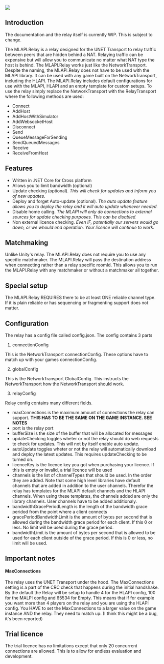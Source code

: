 
![](https://i.imgur.com/dJdKQYn.png)

## Introduction
The documentation and the relay itself is currently WIP. This is subject to change.

The MLAPI.Relay is a relay designed for the UNET Transport to relay traffic between peers that are hidden behind a NAT. Relaying traffic can be expensive but will allow you to communicate no matter what NAT type the host is behind. The MLAPI.Relay works just like the NetworkTransport. Despite the naming, the MLAPI.Relay does not have to be used with the MLAPI library. It can be used with any game built on the NetworkTransport, including the HLAPI. The MLAPI.Relay includes default configurations for use with the MLAPI, HLAPI and an empty template for custom setups. To use the relay simply replace the NetworkTransport with the RelayTransport where the following methods are used:
* Connect
* AddHost
* AddHostWithSimulator
* AddWebsocketHost
* Disconnect
* Send
* QueueMessageForSending
* SendQueuedMessages
* Receive
* ReceiveFromHost

## Features
* Written in .NET Core for Cross platform
* Allows you to limit bandwidth (optional)
* Update checking (optional). _This will check for updates and inform you of new updates._
* Deploy and forget Auto-update (optional). _The auto update feature allows you to deploy the relay and it will auto update whenever needed._
* Disable home calling. _The MLAPI will only do connections to external sources for update checking purposes. This can be disabled._
* Non external licence checking. _Even IF, potentially our servers would go down, or we whould end operation. Your licence will continue to work._

## Matchmaking
Unlike Unity's relay. The MLAPI.Relay does not require you to use any specific matchmaker. The MLAPI.Relay will pass the destination address when connecting rather than a relay specific roomId. This allows you to run the MLAPI.Relay with any matchmaker or without a matchmaker all together.

## Special setup
The MLAPI.Relay REQUIRES there to be at least ONE reliable channel type. If it is plain reliable or has sequencing or fragmenting support does not matter.

## Configuration
The relay has a config file called config.json. The config contains 3 parts

1. connectionConfig

This is the NetworkTransport connectionConfig. These options have to match up with your games connectionConfig.

2. globalConfig

This is the NetworkTransport GlobalConfig. This instructs the NetworkTransport how the NetworkTransport should work.

3. relayConfig

Relay config contains many different fields.

* maxConnections is the maximum amount of connections the relay can support. 
**THIS HAS TO BE THE SAME ON THE GAME INSTANCE. SEE NOTES**
* port is the relay port
* bufferSize is the size of the buffer that will be allocated for messages
* updateChecking toggles wheter or not the relay should do web requests to check for updates. This will not by itself enable auto update.
* autoUpdate toggles wheter or not the relay will automatically download and deploy the latest updates. This requires updateChecking to be turned on.
* licenceKey is the licence key you got when purchasing your licence. If this is empty or invalid, a trial licence will be used
* channels is the list of channelTypes that should be used. In the order they are added. Note that some high level libraries have default channels that are added in addition to the user channels. Therefor the relay has templates for the MLAPI default channels and the HLAPI channels. When using these templates, the channels added are only the library channels. User channels have to be added additionaly.
* bandwidthGracePeriodLength is the length of the bandwidth grace peridod from the point where a client connects
* gracePeriodBandwidthLimit is the amount of bytes per second that is allowed during the bandwidth grace period for each client. If this 0 or less. No limit will be used during the grace period.
* bandwidthLimit is the amount of bytes per second that is allowed to be used for each client outside of the grace period. If this is 0 or less, no limit will be used.

## Important notes
#### MaxConnections
The relay uses the UNET Transport under the hood. 
The MaxConnections setting is a part of the CRC check that happens during the initial handshake.
By the default the Relay will be setup to handle 4 for the HLAPI config, 100 for the MALPI config and 65534 for Empty. 
This means that if for example you want more than 4 players on the relay and you are using the HLAPI config. 
You HAVE to set the MaxConnections to a larger value on the game instance AND the relay. 
They need to match up. (I think this might be a bug, it's been reported)
## Trial licence
The trial licence has no limitations except that only 20 concurrent connections are allowed. This is to allow for endless evaluation and development.
